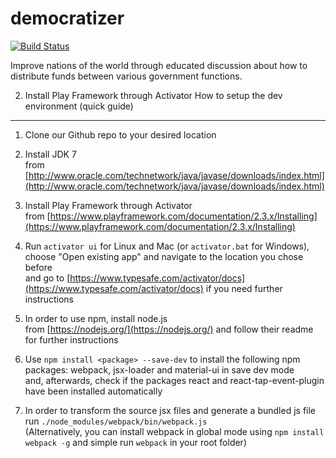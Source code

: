 democratizer
============
[![Build Status](https://travis-ci.org/nemoo/democratizer.svg?branch=master)](https://travis-ci.org/nemoo/democratizer)

Improve nations of the world through educated discussion about how to distribute funds between various government functions.




2. Install Play Framework through Activator
How to setup the dev environment (quick guide)
------------

1. Clone our Github repo to your desired location

2. Install JDK 7    
    from [http://www.oracle.com/technetwork/java/javase/downloads/index.html](http://www.oracle.com/technetwork/java/javase/downloads/index.html)

3. Install Play Framework through Activator     
    from [https://www.playframework.com/documentation/2.3.x/Installing](https://www.playframework.com/documentation/2.3.x/Installing)

4. Run `activator ui` for Linux and Mac (or `activator.bat` for Windows), choose "Open existing app" and navigate to the location you chose before      
    and go to [https://www.typesafe.com/activator/docs](https://www.typesafe.com/activator/docs) if you need further instructions
    
5. In order to use npm, install node.js     
    from [https://nodejs.org/](https://nodejs.org/) and follow their readme for further instructions
    
6. Use `npm install <package> --save-dev` to install the following npm packages: webpack, jsx-loader and material-ui in save dev mode       
    and, afterwards, check if the packages react and react-tap-event-plugin have been installed automatically
   
7. In order to transform the source jsx files and generate a bundled js file run `./node_modules/webpack/bin/webpack.js`    
    (Alternatively, you can install webpack in global mode using `npm install webpack -g` and simple run `webpack` in your root folder)        